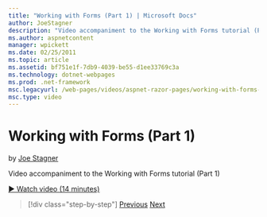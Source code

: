 ```yaml
---
title: "Working with Forms (Part 1) | Microsoft Docs"
author: JoeStagner
description: "Video accompaniment to the Working with Forms tutorial (Part 1)"
ms.author: aspnetcontent
manager: wpickett
ms.date: 02/25/2011
ms.topic: article
ms.assetid: bf751e1f-7db9-4039-be55-d1ee33769c3a
ms.technology: dotnet-webpages
ms.prod: .net-framework
msc.legacyurl: /web-pages/videos/aspnet-razor-pages/working-with-forms-part-1
msc.type: video
---
```

Working with Forms (Part 1)
====================
by [Joe Stagner](https://github.com/JoeStagner)

Video accompaniment to the Working with Forms tutorial (Part 1)

[&#9654; Watch video (14 minutes)](https://channel9.msdn.com/Blogs/ASP-NET-Site-Videos/working-with-forms-part-1)

>[!div class="step-by-step"]
[Previous](creating-a-consistent-look-part-2.md)
[Next](working-with-forms-part-2.md)